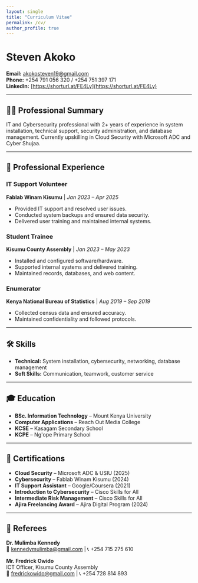 ```yaml
---
layout: single
title: "Curriculum Vitae"
permalink: /cv/
author_profile: true
---
```


# Steven Akoko

**Email:** [akokosteven19@gmail.com](mailto:akokosteven19@gmail.com)  
**Phone:** +254 791 056 320 / +254 751 397 171  
**LinkedIn:** [https://shorturl.at/FE4Ly](https://shorturl.at/FE4Ly)

---

## 👨‍💻 Professional Summary

IT and Cybersecurity professional with 2+ years of experience in system installation, technical support, security administration, and database management. Currently upskilling in Cloud Security with Microsoft ADC and Cyber Shujaa.

---

## 💼 Professional Experience

### IT Support Volunteer  
**Fablab Winam Kisumu** | *Jan 2023 – Apr 2025*  
- Provided IT support and resolved user issues.  
- Conducted system backups and ensured data security.  
- Delivered user training and maintained internal systems.

### Student Trainee  
**Kisumu County Assembly** | *Jan 2023 – May 2023*  
- Installed and configured software/hardware.  
- Supported internal systems and delivered training.  
- Maintained records, databases, and web content.

### Enumerator  
**Kenya National Bureau of Statistics** | *Aug 2019 – Sep 2019*  
- Collected census data and ensured accuracy.  
- Maintained confidentiality and followed protocols.

---

## 🛠 Skills

- **Technical:** System installation, cybersecurity, networking, database management  
- **Soft Skills:** Communication, teamwork, customer service

---

## 🎓 Education

- **BSc. Information Technology** – Mount Kenya University  
- **Computer Applications** – Reach Out Media College  
- **KCSE** – Kasagam Secondary School  
- **KCPE** – Ng'ope Primary School

---

## 📜 Certifications

- **Cloud Security** – Microsoft ADC & USIU (2025)  
- **Cybersecurity** – Fablab Winam Kisumu (2024)  
- **IT Support Assistant** – Google/Coursera (2021)  
- **Introduction to Cybersecurity** – Cisco Skills for All  
- **Intermediate Risk Management** – Cisco Skills for All  
- **Ajira Freelancing Award** – Ajira Digital Program (2024)

---

## 👥 Referees

**Dr. Mulimba Kennedy**  
📧 kennedymulimba@gmail.com | 📞 +254 715 275 610

**Mr. Fredrick Owido**  
ICT Officer, Kisumu County Assembly  
📧 fredrickowido@gmail.com | 📞 +254 728 814 893

